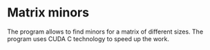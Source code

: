 # Matrix minors

The program allows to find minors for a matrix of different sizes. The program uses CUDA C technology to speed up the work.

